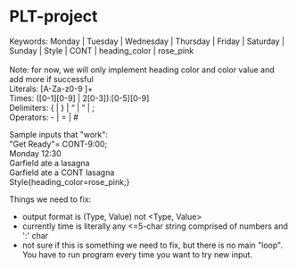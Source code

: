 # PLT-project
Keywords: Monday | Tuesday | Wednesday | Thursday | Friday | Saturday | Sunday | Style | CONT | heading_color | rose_pink <br/>  
Note: for now, we will only implement heading color and color value and add more if successful <br/>
Literals: [A-Za-z0-9  ]+ <br/>
Times: ([0-1][0-9] | 2[0-3]):[0-5][0-9] <br/>
Delimiters:  { | } | “ | ” | ;  <br/>
Operators: - | = | # <br/>

Sample inputs that "work": <br/>
"Get Ready"= CONT-9:00; <br/>
Monday 12:30 <br/>
Garfield ate a lasagna <br/>
Garfield ate a CONT lasagna <br/> 
Style{heading_color=rose_pink;} <br/>


Things we need to fix: <br/>
- output format is (Type, Value) not <Type, Value> <br/>
- currently time is literally any <=5-char string comprised of numbers and ':' char <br/>
- not sure if this is something we need to fix, but there is no main "loop". You have to run program every time you want to try new input. <br/>
